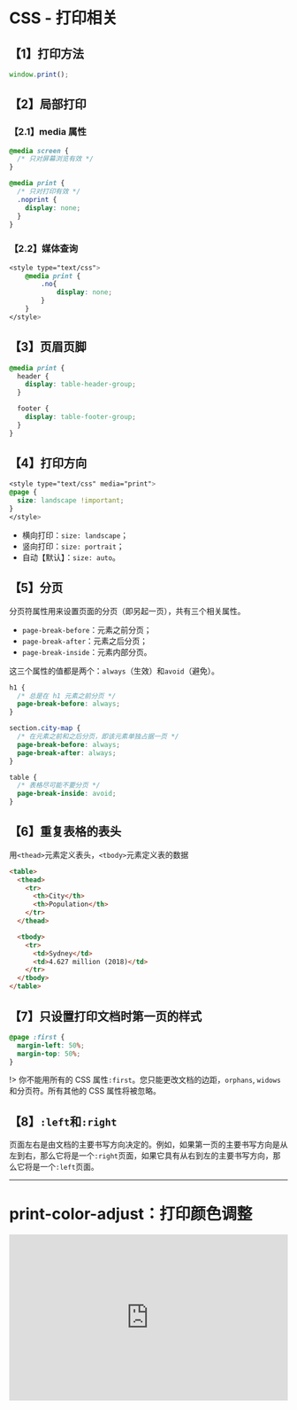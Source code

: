 # CSS - 打印相关

## 【1】打印方法

```js
window.print();
```

## 【2】局部打印

### 【2.1】media 属性

```css
@media screen {
  /* 只对屏幕浏览有效 */
}

@media print {
  /* 只对打印有效 */
  .noprint {
    display: none;
  }
}
```

### 【2.2】媒体查询

```css
<style type="text/css">
	@media print {
		.no{
			display: none;
		}
	}
</style>
```

## 【3】页眉页脚

```css
@media print {
  header {
    display: table-header-group;
  }

  footer {
    display: table-footer-group;
  }
}
```

## 【4】打印方向

```css
<style type="text/css" media="print">
@page {
  size: landscape !important;
}
</style>
```

- 横向打印：`size: landscape`；
- 竖向打印：`size: portrait`；
- 自动【默认】：`size: auto`。

## 【5】分页

分页符属性用来设置页面的分页（即另起一页），共有三个相关属性。

- `page-break-before`：元素之前分页；
- `page-break-after`：元素之后分页；
- `page-break-inside`：元素内部分页。

这三个属性的值都是两个：`always`（生效）和`avoid`（避免）。

```css
h1 {
  /* 总是在 h1 元素之前分页 */
  page-break-before: always;
}

section.city-map {
  /* 在元素之前和之后分页，即该元素单独占据一页 */
  page-break-before: always;
  page-break-after: always;
}

table {
  /* 表格尽可能不要分页 */
  page-break-inside: avoid;
}
```

## 【6】重复表格的表头

用`<thead>`元素定义表头，`<tbody>`元素定义表的数据

```html
<table>
  <thead>
    <tr>
      <th>City</th>
      <th>Population</th>
    </tr>
  </thead>

  <tbody>
    <tr>
      <td>Sydney</td>
      <td>4.627 million (2018)</td>
    </tr>
  </tbody>
</table>
```

## 【7】只设置打印文档时第一页的样式

```css
@page :first {
  margin-left: 50%;
  margin-top: 50%;
}
```

!> 你不能用所有的 CSS 属性`:first`。您只能更改文档的边距，`orphans`, `widows` 和分页符。所有其他的 CSS 属性将被忽略。

## 【8】`:left`和`:right`

页面左右是由文档的主要书写方向决定的。例如，如果第一页的主要书写方向是从左到右，那么它将是一个`:right`页面，如果它具有从右到左的主要书写方向，那么它将是一个`:left`页面。

---

# print-color-adjust：打印颜色调整

<iframe height="300" style="width: 100%;" scrolling="no" title="color-adjust" src="https://codepen.io/firefly1984982452/embed/mdXvLZW?default-tab=result" frameborder="no" loading="lazy" allowtransparency="true" allowfullscreen="true">
  See the Pen <a href="https://codepen.io/firefly1984982452/pen/mdXvLZW">
  color-adjust</a> by 彭丹丹 (<a href="https://codepen.io/firefly1984982452">@firefly1984982452</a>)
  on <a href="https://codepen.io">CodePen</a>.
</iframe>
